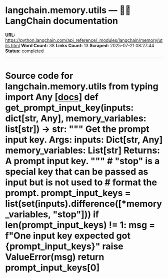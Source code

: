 # langchain.memory.utils — 🦜🔗 LangChain  documentation

**URL:** https://python.langchain.com/api_reference/_modules/langchain/memory/utils.html
**Word Count:** 38
**Links Count:** 13
**Scraped:** 2025-07-21 08:27:44
**Status:** completed

---

# Source code for langchain.memory.utils               from typing import Any                              [[docs]](https://python.langchain.com/api_reference/langchain/memory/langchain.memory.utils.get_prompt_input_key.html#langchain.memory.utils.get_prompt_input_key)     def get_prompt_input_key(inputs: dict[str, Any], memory_variables: list[str]) -> str:         """         Get the prompt input key.              Args:             inputs: Dict[str, Any]             memory_variables: List[str]              Returns:             A prompt input key.         """         # "stop" is a special key that can be passed as input but is not used to         # format the prompt.         prompt_input_keys = list(set(inputs).difference([*memory_variables, "stop"]))         if len(prompt_input_keys) != 1:             msg = f"One input key expected got {prompt_input_keys}"             raise ValueError(msg)         return prompt_input_keys[0]